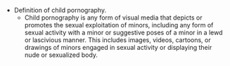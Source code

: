 - Definition of child pornography.
	- Child pornography is any form of visual media that depicts or promotes the sexual exploitation of minors, including any form of sexual activity with a minor or suggestive poses of a minor in a lewd or lascivious manner. This includes images, videos, cartoons, or drawings of minors engaged in sexual activity or displaying their nude or sexualized body.